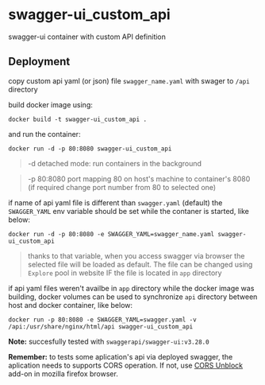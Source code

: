# swagger-ui_custom_api
swagger-ui container with custom API definition 

## Deployment 

copy custom api yaml (or json) file `swagger_name.yaml` with swager to `/api` directory

build docker image using:

```docker build -t swagger-ui_custom_api . ```

and run the container:

```docker run -d -p 80:8080 swagger-ui_custom_api```

> -d  detached mode: run containers in the background

> -p 80:8080 port mapping 80 on host's machine to container's 8080 (if required change port number from 80 to selected one) 

if name of api yaml file is different than `swagger.yaml` (default) the `SWAGGER_YAML` env variable should be set while the contaner is started, like below:

```docker run -d -p 80:8080 -e SWAGGER_YAML=swagger_name.yaml swagger-ui_custom_api```

> thanks to that variable, when you access swagger via browser the selected file will be loaded as default. The file can be changed using `Explore` pool in website IF the file is located in `app` directory 

if api yaml files weren't availbe in `app` directory while the docker image was building, docker volumes can be used to synchronize `api` directory between host and docker container, like below:

```docker run -p 80:8080 -e SWAGGER_YAML=swagger.yaml -v /api:/usr/share/nginx/html/api swagger-ui_custom_api```

**Note:**
succesfully tested with `swaggerapi/swagger-ui:v3.28.0`

**Remember:**
to tests some aplication's api via deployed swagger, the aplication needs to supports CORS operation. If not, use [CORS Unblock](https://addons.mozilla.org/pl/firefox/addon/cors-unblock/?src=search) add-on in mozilla firefox browser. 
